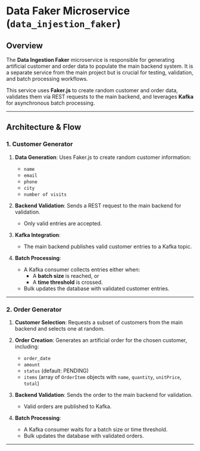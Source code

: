 # Data Faker Microservice (`data_injestion_faker`)

## Overview

The **Data Ingestion Faker** microservice is responsible for generating artificial customer and order data to populate the main backend system. It is a separate service from the main project but is crucial for testing, validation, and batch processing workflows.

This service uses **Faker.js** to create random customer and order data, validates them via REST requests to the main backend, and leverages **Kafka** for asynchronous batch processing.

---

## Architecture & Flow

### 1. Customer Generator

1. **Data Generation**: Uses Faker.js to create random customer information:
   - `name`
   - `email`
   - `phone`
   - `city`
   - `number of visits`

2. **Backend Validation**: Sends a REST request to the main backend for validation.
   - Only valid entries are accepted.

3. **Kafka Integration**: 
   - The main backend publishes valid customer entries to a Kafka topic.

4. **Batch Processing**:
   - A Kafka consumer collects entries either when:
     - A **batch size** is reached, or
     - A **time threshold** is crossed.
   - Bulk updates the database with validated customer entries.

---

### 2. Order Generator

1. **Customer Selection**: Requests a subset of customers from the main backend and selects one at random.

2. **Order Creation**: Generates an artificial order for the chosen customer, including:
   - `order_date`
   - `amount`
   - `status` (default: PENDING)
   - `items` (array of `OrderItem` objects with `name`, `quantity`, `unitPrice`, `total`)

3. **Backend Validation**: Sends the order to the main backend for validation.
   - Valid orders are published to Kafka.

4. **Batch Processing**:
   - A Kafka consumer waits for a batch size or time threshold.
   - Bulk updates the database with validated orders.

---


